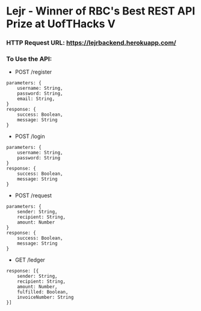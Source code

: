 # Lejr - Winner of RBC's Best REST API Prize at UofTHacks V

### HTTP Request URL: https://lejrbackend.herokuapp.com/<br>
### To Use the API:<br>
- POST /register
```
parameters: {
    username: String,
    password: String,
    email: String,
}
response: {
    success: Boolean,
    message: String
}
```
- POST /login
```
parameters: {
    username: String,
    password: String
}
response: {
    success: Boolean,
    message: String
}
```
- POST /request
```
parameters: {
    sender: String,
    recipient: String,
    amount: Number
}
response: {
    success: Boolean,
    message: String
}
```
- GET /ledger
```
response: [{
    sender: String,
    recipient: String,
    amount: Number,
    fulfilled: Boolean,
    invoiceNumber: String
}]
```
